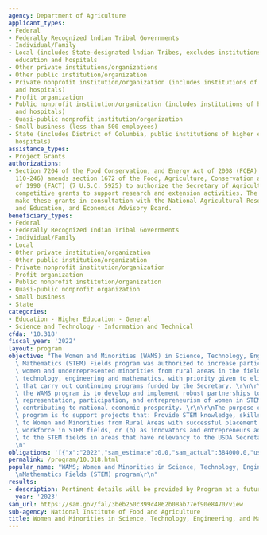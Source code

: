 ```yaml
---
agency: Department of Agriculture
applicant_types:
- Federal
- Federally Recognized lndian Tribal Governments
- Individual/Family
- Local (includes State-designated lndian Tribes, excludes institutions of higher
  education and hospitals
- Other private institutions/organizations
- Other public institution/organization
- Private nonprofit institution/organization (includes institutions of higher education
  and hospitals)
- Profit organization
- Public nonprofit institution/organization (includes institutions of higher education
  and hospitals)
- Quasi-public nonprofit institution/organization
- Small business (less than 500 employees)
- State (includes District of Columbia, public institutions of higher education and
  hospitals)
assistance_types:
- Project Grants
authorizations:
- Section 7204 of the Food Conservation, and Energy Act of 2008 (FCEA) (Public Law
  110-246) amends section 1672 of the Food, Agriculture, Conservation and Trade Act
  of 1990 (FACT) (7 U.S.C. 5925) to authorize the Secretary of Agriculture to make
  competitive grants to support research and extension activities. The Secretary shall
  make these grants in consultation with the National Agricultural Research, Extension,
  and Education, and Economics Advisory Board.
beneficiary_types:
- Federal
- Federally Recognized Indian Tribal Governments
- Individual/Family
- Local
- Other private institution/organization
- Other public institution/organization
- Private nonprofit institution/organization
- Profit organization
- Public nonprofit institution/organization
- Quasi-public nonprofit organization
- Small business
- State
categories:
- Education - Higher Education - General
- Science and Technology - Information and Technical
cfda: '10.318'
fiscal_year: '2022'
layout: program
objective: "The Women and Minorities (WAMS) in Science, Technology, Engineering and\
  \ Mathematics (STEM) Fields program was authorized to increase participation by\
  \ women and underrepresented minorities from rural areas in the fields of science,\
  \ technology, engineering and mathematics, with priority given to eligible institutions\
  \ that carry out continuing programs funded by the Secretary. \r\n\r\nThe goal of\
  \ the WAMS program is to develop and implement robust partnerships to increase the\
  \ representation, participation, and entrepreneurism of women in STEM careers, thereby\
  \ contributing to national economic prosperity. \r\n\r\nThe purpose of the grant\
  \ program is to support projects that: Provide STEM knowledge, skills and competency\
  \ to Women and Minorities from Rural Areas with successful placement (a) in the\
  \ workforce in STEM fields, or (b) as innovators and entrepreneurs adding value\
  \ to the STEM fields in areas that have relevancy to the USDA Secretary\u2019s priorities.\r\
  \n"
obligations: '[{"x":"2022","sam_estimate":0.0,"sam_actual":384000.0,"usa_spending_actual":930586.93},{"x":"2023","sam_estimate":1908802.0,"sam_actual":0.0,"usa_spending_actual":-61821.97},{"x":"2024","sam_estimate":0.0,"sam_actual":0.0,"usa_spending_actual":0.0}]'
permalink: /program/10.318.html
popular_name: "WAMS; Women and Minorities in Science, Technology, Engineering, and\r\
  \nMathematics Fields (STEM) program\r\n"
results:
- description: Pertinent details will be provided by Program at a future date.
  year: '2023'
sam_url: https://sam.gov/fal/3beb250c399c4862b08ab77ef90e8470/view
sub-agency: National Institute of Food and Agriculture
title: Women and Minorities in Science, Technology, Engineering, and Mathematics Fields
---
```

